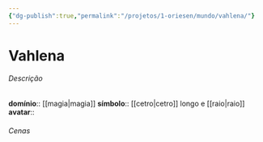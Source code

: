 ```yaml
---
{"dg-publish":true,"permalink":"/projetos/1-oriesen/mundo/vahlena/"}
---
```



# Vahlena

###### Descrição
**domínio**:: [[magia|magia]]
**símbolo**:: [[cetro|cetro]] longo e [[raio|raio]]
**avatar**:: 


###### Cenas

